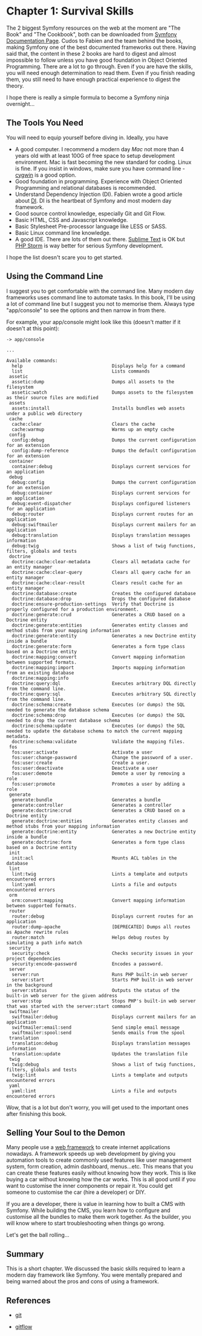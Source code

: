 # Chapter 1: Survival Skills

The 2 biggest Symfony resources on the web at the moment are "The Book" and "The Cookbook", both can be downloaded from [Symfony Documentation Page](http://symfony.com/doc/current/index.html). Cudos to Fabien and the team behind the books, making Symfony one of the best documented frameworks out there. Having said that, the content in these 2 books are hard to digest and almost impossible to follow unless you have good foundation in Object Oriented Programming. There are a lot to go through. Even if you are have the skills, you will need enough determination to read them. Even if you finish reading them, you still need to have enough practical experience to digest the theory.

I hope there is really a simple formula to become a Symfony ninja overnight...

## The Tools You Need

You will need to equip yourself before diving in. Ideally, you have

* A good computer. I recommend a modern day *Mac* not more than 4 years old with at least 100G of free space to setup development environment. Mac is fast becoming the new standard for coding. Linux is fine. If you insist in windows, make sure you have command line - [cygwin](https://www.cygwin.com/) is a good option.
* Good foundation in programming. Experience with Object Oriented Programming and relational databases is recommended.
* Understand Dependency Injection (DI). Fabien wrote a good article about [DI](http://fabien.potencier.org/what-is-dependency-injection.html). DI is the heartbeat of Symfony and most modern day framework.
* Good source control knowledge, especially Git and Git Flow.
* Basic HTML, CSS and Javascript knowledge.
* Basic Stylesheet Pre-processor language like LESS or SASS.
* Basic Linux command line knowledge.
* A good IDE. There are lots of them out there. [Sublime Text](www.sublimetext.com) is OK but [PHP Storm](https://www.jetbrains.com/phpstorm/) is way better for serious Symfony development.

I hope the list doesn't scare you to get started.

## Using the Command Line

I suggest you to get comfortable with the command line. Many modern day frameworks uses command line to automate tasks. In this book, I'll be using a lot of command line but I suggest you not to memorise them. Always type "app/console" to see the options and then narrow in from there.

For example, your app/console might look like this (doesn't matter if it doesn't at this point):

```
-> app/console

...

Available commands:
  help                                 Displays help for a command
  list                                 Lists commands
 assetic
  assetic:dump                         Dumps all assets to the filesystem
  assetic:watch                        Dumps assets to the filesystem as their source files are modified
 assets
  assets:install                       Installs bundles web assets under a public web directory
 cache
  cache:clear                          Clears the cache
  cache:warmup                         Warms up an empty cache
 config
  config:debug                         Dumps the current configuration for an extension
  config:dump-reference                Dumps the default configuration for an extension
 container
  container:debug                      Displays current services for an application
 debug
  debug:config                         Dumps the current configuration for an extension
  debug:container                      Displays current services for an application
  debug:event-dispatcher               Displays configured listeners for an application
  debug:router                         Displays current routes for an application
  debug:swiftmailer                    Displays current mailers for an application
  debug:translation                    Displays translation messages information
  debug:twig                           Shows a list of twig functions, filters, globals and tests
 doctrine
  doctrine:cache:clear-metadata        Clears all metadata cache for an entity manager
  doctrine:cache:clear-query           Clears all query cache for an entity manager
  doctrine:cache:clear-result          Clears result cache for an entity manager
  doctrine:database:create             Creates the configured database
  doctrine:database:drop               Drops the configured database
  doctrine:ensure-production-settings  Verify that Doctrine is properly configured for a production environment.
  doctrine:generate:crud               Generates a CRUD based on a Doctrine entity
  doctrine:generate:entities           Generates entity classes and method stubs from your mapping information
  doctrine:generate:entity             Generates a new Doctrine entity inside a bundle
  doctrine:generate:form               Generates a form type class based on a Doctrine entity
  doctrine:mapping:convert             Convert mapping information between supported formats.
  doctrine:mapping:import              Imports mapping information from an existing database
  doctrine:mapping:info
  doctrine:query:dql                   Executes arbitrary DQL directly from the command line.
  doctrine:query:sql                   Executes arbitrary SQL directly from the command line.
  doctrine:schema:create               Executes (or dumps) the SQL needed to generate the database schema
  doctrine:schema:drop                 Executes (or dumps) the SQL needed to drop the current database schema
  doctrine:schema:update               Executes (or dumps) the SQL needed to update the database schema to match the current mapping metadata.
  doctrine:schema:validate             Validate the mapping files.
 fos
  fos:user:activate                    Activate a user
  fos:user:change-password             Change the password of a user.
  fos:user:create                      Create a user.
  fos:user:deactivate                  Deactivate a user
  fos:user:demote                      Demote a user by removing a role
  fos:user:promote                     Promotes a user by adding a role
 generate
  generate:bundle                      Generates a bundle
  generate:controller                  Generates a controller
  generate:doctrine:crud               Generates a CRUD based on a Doctrine entity
  generate:doctrine:entities           Generates entity classes and method stubs from your mapping information
  generate:doctrine:entity             Generates a new Doctrine entity inside a bundle
  generate:doctrine:form               Generates a form type class based on a Doctrine entity
 init
  init:acl                             Mounts ACL tables in the database
 lint
  lint:twig                            Lints a template and outputs encountered errors
  lint:yaml                            Lints a file and outputs encountered errors
 orm
  orm:convert:mapping                  Convert mapping information between supported formats.
 router
  router:debug                         Displays current routes for an application
  router:dump-apache                   [DEPRECATED] Dumps all routes as Apache rewrite rules
  router:match                         Helps debug routes by simulating a path info match
 security
  security:check                       Checks security issues in your project dependencies
  security:encode-password             Encodes a password.
 server
  server:run                           Runs PHP built-in web server
  server:start                         Starts PHP built-in web server in the background
  server:status                        Outputs the status of the built-in web server for the given address
  server:stop                          Stops PHP's built-in web server that was started with the server:start command
 swiftmailer
  swiftmailer:debug                    Displays current mailers for an application
  swiftmailer:email:send               Send simple email message
  swiftmailer:spool:send               Sends emails from the spool
 translation
  translation:debug                    Displays translation messages information
  translation:update                   Updates the translation file
 twig
  twig:debug                           Shows a list of twig functions, filters, globals and tests
  twig:lint                            Lints a template and outputs encountered errors
 yaml
  yaml:lint                            Lints a file and outputs encountered errors
```

Wow, that is a lot but don't worry, you will get used to the important ones after finishing this book.

## Selling Your Soul to the Demon

Many people use a [web framework](http://symfony.com/why-use-a-framework) to create internet applications nowadays. A framework speeds up web development by giving you automation tools to create commonly used features like user management system, form creation, admin dashboard, menus...etc. This means that you can create these features easily without knowing how they work. This is like buying a car without knowing how the car works. This is all good until if you want to customise the inner components or repair it. You could get someone to customise the car (hire a developer) or DIY.

If you are a developer, there is value in learning how to built a CMS with Symfony. While building the CMS, you learn how to configure and customise all the bundles to make them work together. As the builder, you will know where to start troubleshooting when things go wrong.

Let's get the ball rolling...

## Summary

This is a short chapter. We discussed the basic skills required to learn a modern day framework like Symfony. You were mentally prepared and being warned about the pros and cons of using a framework.


## References

* [git](https://git-scm.com/)

* [gitflow](https://www.atlassian.com/git/tutorials/comparing-workflows/gitflow-workflow/)

